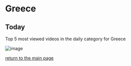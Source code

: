 # Greece

## Today
Top 5 most viewed videos in the daily category for Greece


![image](/images/main/daily/gr-dailytop5Last7Days.jpeg)

[return to the main page](/main)
